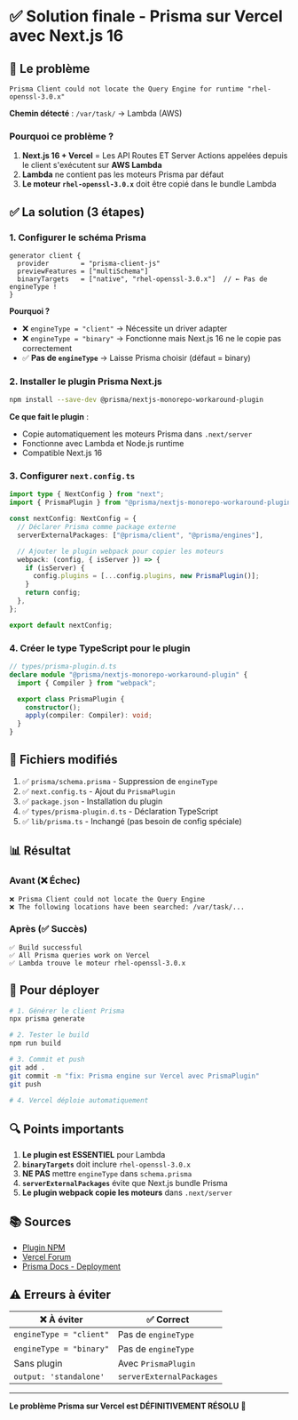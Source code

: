 # ✅ Solution finale - Prisma sur Vercel avec Next.js 16

## 🔴 Le problème

```
Prisma Client could not locate the Query Engine for runtime "rhel-openssl-3.0.x"
```

**Chemin détecté** : `/var/task/` → Lambda (AWS)

### Pourquoi ce problème ?

1. **Next.js 16 + Vercel** = Les API Routes ET Server Actions appelées depuis le client s'exécutent sur **AWS Lambda**
2. **Lambda** ne contient pas les moteurs Prisma par défaut
3. **Le moteur `rhel-openssl-3.0.x`** doit être copié dans le bundle Lambda

## ✅ La solution (3 étapes)

### 1. Configurer le schéma Prisma

```prisma
generator client {
  provider        = "prisma-client-js"
  previewFeatures = ["multiSchema"]
  binaryTargets   = ["native", "rhel-openssl-3.0.x"]  // ← Pas de engineType !
}
```

**Pourquoi ?**

- ❌ `engineType = "client"` → Nécessite un driver adapter
- ❌ `engineType = "binary"` → Fonctionne mais Next.js 16 ne le copie pas correctement
- ✅ **Pas de `engineType`** → Laisse Prisma choisir (défaut = binary)

### 2. Installer le plugin Prisma Next.js

```bash
npm install --save-dev @prisma/nextjs-monorepo-workaround-plugin
```

**Ce que fait le plugin** :

- Copie automatiquement les moteurs Prisma dans `.next/server`
- Fonctionne avec Lambda et Node.js runtime
- Compatible Next.js 16

### 3. Configurer `next.config.ts`

```typescript
import type { NextConfig } from "next";
import { PrismaPlugin } from "@prisma/nextjs-monorepo-workaround-plugin";

const nextConfig: NextConfig = {
  // Déclarer Prisma comme package externe
  serverExternalPackages: ["@prisma/client", "@prisma/engines"],

  // Ajouter le plugin webpack pour copier les moteurs
  webpack: (config, { isServer }) => {
    if (isServer) {
      config.plugins = [...config.plugins, new PrismaPlugin()];
    }
    return config;
  },
};

export default nextConfig;
```

### 4. Créer le type TypeScript pour le plugin

```typescript
// types/prisma-plugin.d.ts
declare module "@prisma/nextjs-monorepo-workaround-plugin" {
  import { Compiler } from "webpack";

  export class PrismaPlugin {
    constructor();
    apply(compiler: Compiler): void;
  }
}
```

## 🎯 Fichiers modifiés

1. ✅ `prisma/schema.prisma` - Suppression de `engineType`
2. ✅ `next.config.ts` - Ajout du `PrismaPlugin`
3. ✅ `package.json` - Installation du plugin
4. ✅ `types/prisma-plugin.d.ts` - Déclaration TypeScript
5. ✅ `lib/prisma.ts` - Inchangé (pas besoin de config spéciale)

## 📊 Résultat

### Avant (❌ Échec)

```
❌ Prisma Client could not locate the Query Engine
❌ The following locations have been searched: /var/task/...
```

### Après (✅ Succès)

```
✅ Build successful
✅ All Prisma queries work on Vercel
✅ Lambda trouve le moteur rhel-openssl-3.0.x
```

## 🚀 Pour déployer

```bash
# 1. Générer le client Prisma
npx prisma generate

# 2. Tester le build
npm run build

# 3. Commit et push
git add .
git commit -m "fix: Prisma engine sur Vercel avec PrismaPlugin"
git push

# 4. Vercel déploie automatiquement
```

## 🔍 Points importants

1. **Le plugin est ESSENTIEL** pour Lambda
2. **`binaryTargets`** doit inclure `rhel-openssl-3.0.x`
3. **NE PAS** mettre `engineType` dans `schema.prisma`
4. **`serverExternalPackages`** évite que Next.js bundle Prisma
5. **Le plugin webpack copie les moteurs** dans `.next/server`

## 📚 Sources

- [Plugin NPM](https://www.npmjs.com/package/@prisma/nextjs-monorepo-workaround-plugin)
- [Vercel Forum](https://community.vercel.com/t/error-with-prisma-generate-on-vercel-deployment/14705)
- [Prisma Docs - Deployment](https://www.prisma.io/docs/guides/deployment/deployment-guides/deploying-to-vercel)

## ⚠️ Erreurs à éviter

| ❌ À éviter             | ✅ Correct               |
| ----------------------- | ------------------------ |
| `engineType = "client"` | Pas de `engineType`      |
| `engineType = "binary"` | Pas de `engineType`      |
| Sans plugin             | Avec `PrismaPlugin`      |
| `output: 'standalone'`  | `serverExternalPackages` |

---

**Le problème Prisma sur Vercel est DÉFINITIVEMENT RÉSOLU** 🎉
